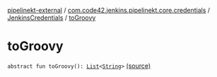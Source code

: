 [pipelinekt-external](../../index.md) / [com.code42.jenkins.pipelinekt.core.credentials](../index.md) / [JenkinsCredentials](index.md) / [toGroovy](./to-groovy.md)

# toGroovy

`abstract fun toGroovy(): `[`List`](https://kotlinlang.org/api/latest/jvm/stdlib/kotlin.collections/-list/index.html)`<`[`String`](https://kotlinlang.org/api/latest/jvm/stdlib/kotlin/-string/index.html)`>` [(source)](https://github.com/code42/pipelinekt/tree/master/core/src/main/kotlin/com/code42/jenkins/pipelinekt/core/credentials/JenkinsCredentials.kt#L4)